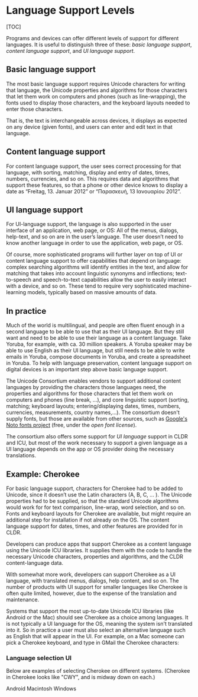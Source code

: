 # Language Support Levels

[TOC]

Programs and devices can offer different levels of support for different
languages. It is useful to distinguish three of these: *basic language support*,
*content language support*, and *UI language support*.

## Basic language support

The most basic language support requires Unicode characters for writing that
language, the Unicode properties and algorithms for those characters that let
them work on computers and phones (such as line-wrapping), the fonts used to
display those characters, and the keyboard layouts needed to enter those
characters.

That is, the text is interchangeable across devices, it displays as expected on
any device (given fonts), and users can enter and edit text in that language.

## Content language support

For content language support, the user sees correct processing for that
language, with sorting, matching, display and entry of dates, times, numbers,
currencies, and so on. This requires data and algorithms that support these
features, so that a phone or other device knows to display a date as “Freitag,
13. Januar 2012” or “Παρασκευή, 13 Ιανουαρίου 2012”.

## UI language support

For UI-language support, the language is also supported in the user interface of
an application, web page, or OS: All of the menus, dialogs, help-text, and so on
are in the user’s language. The user doesn’t need to know another language in
order to use the application, web page, or OS.

Of course, more sophisticated programs will further layer on top of UI or
content language support to offer capabilities that depend on language: complex
searching algorithms will identify entities in the text, and allow for matching
that takes into account linguistic synonyms and inflections; text-to-speech and
speech-to-text capabilities allow the user to easily interact with a device, and
so on. These tend to require very sophisticated machine-learning models,
typically based on massive amounts of data.

## In practice

Much of the world is multilingual, and people are often fluent enough in a
second language to be able to use that as their UI language. But they still want
and need to be able to use their language as a content language. Take Yoruba,
for example, with ca. 30 million speakers. A Yoruba speaker may be able to use
English as their UI language, but still needs to be able to write emails in
Yoruba, compose documents in Yoruba, and create a spreadsheet in Yoruba. To help
with language preservation, content language support on digital devices is an
important step above basic language support.

The Unicode Consortium enables vendors to support additional content languages
by providing the characters those languages need, the properties and algorithms
for those characters that let them work on computers and phones (line break,
...), and core linguistic support (sorting, matching; keyboard layouts;
entering/displaying dates, times, numbers, currencies, measurements, country
names,…). The consortium doesn't supply fonts, but those are available from
other sources, such as [Google's Noto fonts
project](https://www.google.com/get/noto/) (free, under the *open font
license*).

The consortium also offers some support for *UI language* support in CLDR and
ICU, but most of the work necessary to support a given language as a UI language
depends on the app or OS provider doing the necessary translations.

## Example: Cherokee

For basic language support, characters for Cherokee had to be added to Unicode,
since it doesn’t use the Latin characters (A, B, C, ... ). The Unicode
properties had to be supplied, so that the standard Unicode algorithms would
work for for text comparison, line-wrap, word selection, and so on. Fonts and
keyboard layouts for Cherokee are available, but might require an additional
step for installation if not already on the OS. The content language support for
dates, times, and other features are provided for in CLDR.

Developers can produce apps that support Cherokee as a content language using
the Unicode ICU libraries. It supplies them with the code to handle the
necessary Unicode characters, properties and algorithms, and the CLDR
content-language data.

With somewhat more work, developers can support Cherokee as a UI language, with
translated menus, dialogs, help content, and so on. The number of products with
UI support for smaller languages like Cherokee is often quite limited, however,
due to the expense of the translation and maintenance.

Systems that support the most up-to-date Unicode ICU libraries (like Android or
the Mac) should see Cherokee as a choice among languages. It is not typically a
UI language for the OS, meaning the system isn't translated into it. So in
practice a user must also select an alternative language such as English that
will appear in the UI. For example, on a Mac someone can pick a Cherokee
keyboard, and type in GMail the Cherokee characters:

### Language selection UI

Below are examples of selecting Cherokee on different systems. (Cherokee in
Cherokee looks like "CWY", and is midway down on each.)

Android Macintosh Windows
